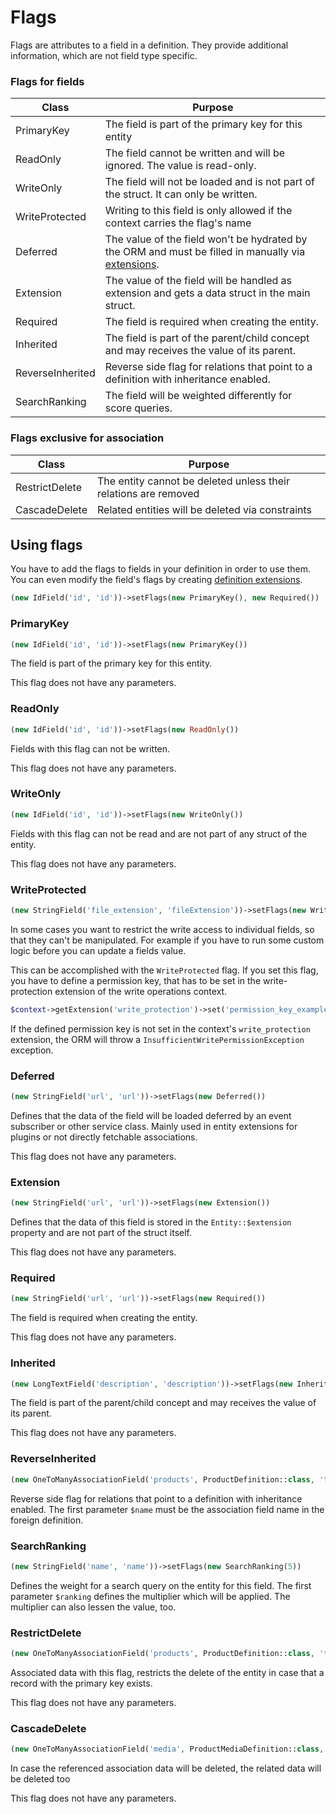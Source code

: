 # Flags

Flags are attributes to a field in a definition. They provide additional information, which are not field type specific.

### Flags for fields

| Class | Purpose |
|---|---|
| PrimaryKey | The field is part of the primary key for this entity |
| ReadOnly | The field cannot be written and will be ignored. The value is read-only. |
| WriteOnly | The field will not be loaded and is not part of the struct. It can only be written. |
| WriteProtected | Writing to this field is only allowed if the context carries the flag's name |
| Deferred | The value of the field won't be hydrated by the ORM and must be filled in manually via [extensions](). |
| Extension | The value of the field will be handled as extension and gets a data struct in the main struct. |
| Required | The field is required when creating the entity. |
| Inherited | The field is part of the parent/child concept and may receives the value of its parent. |
| ReverseInherited | Reverse side flag for relations that point to a definition with inheritance enabled. |
| SearchRanking | The field will be weighted differently for score queries. |

### Flags exclusive for association

| Class | Purpose |
|---|---|
| RestrictDelete | The entity cannot be deleted unless their relations are removed |
| CascadeDelete | Related entities will be deleted via constraints |

## Using flags

You have to add the flags to fields in your definition in order to use them. You can even modify the field's flags by creating [definition extensions]().

```php
(new IdField('id', 'id'))->setFlags(new PrimaryKey(), new Required())
```

### PrimaryKey

```php
(new IdField('id', 'id'))->setFlags(new PrimaryKey())
```

The field is part of the primary key for this entity.

This flag does not have any parameters.

### ReadOnly

```php
(new IdField('id', 'id'))->setFlags(new ReadOnly())
```

Fields with this flag can not be written.

This flag does not have any parameters.

### WriteOnly

```php
(new IdField('id', 'id'))->setFlags(new WriteOnly())
```

Fields with this flag can not be read and are not part of any struct of the entity.

This flag does not have any parameters.

### WriteProtected

```php
(new StringField('file_extension', 'fileExtension'))->setFlags(new WriteProtected('permission_key_example'))
```

In some cases you want to restrict the write access to individual fields, so that they can't be manipulated. For example if you have to
run some custom logic before you can update a fields value.

This can be accomplished with the `WriteProtected` flag. If you set this flag, you have to define a permission key, that has to be set
in the write-protection extension of the write operations context.

```php
$context->getExtension('write_protection')->set('permission_key_example', true);
```

If the defined permission key is not set in the context's `write_protection` extension, the ORM will throw
a `InsufficientWritePermissionException` exception.

### Deferred

```php
(new StringField('url', 'url'))->setFlags(new Deferred())
```

Defines that the data of the field will be loaded deferred by an event subscriber or other service class.
Mainly used in entity extensions for plugins or not directly fetchable associations.

This flag does not have any parameters.

### Extension

```php
(new StringField('url', 'url'))->setFlags(new Extension())
```

Defines that the data of this field is stored in the `Entity::$extension` property and are not part of the struct itself.

This flag does not have any parameters.

### Required

```php
(new StringField('url', 'url'))->setFlags(new Required())
```

The field is required when creating the entity.

This flag does not have any parameters.

### Inherited

```php
(new LongTextField('description', 'description'))->setFlags(new Inherited())
```

The field is part of the parent/child concept and may receives the value of its parent.

This flag does not have any parameters.

### ReverseInherited

```php
(new OneToManyAssociationField('products', ProductDefinition::class, 'tax_id', false))->setFlags(new ReverseInherited('tax'))
```

Reverse side flag for relations that point to a definition with inheritance enabled. The first parameter `$name` must be the association field name
in the foreign definition.

### SearchRanking

```php
(new StringField('name', 'name'))->setFlags(new SearchRanking(5))
```

Defines the weight for a search query on the entity for this field. The first parameter `$ranking` defines the multiplier which will be applied.
The multiplier can also lessen the value, too.

### RestrictDelete

```php
(new OneToManyAssociationField('products', ProductDefinition::class, 'tax_id', false))->setFlags(new RestrictDelete())
```

Associated data with this flag, restricts the delete of the entity in case that a record with the primary key exists.

This flag does not have any parameters.

### CascadeDelete

```php
(new OneToManyAssociationField('media', ProductMediaDefinition::class, 'product_id', false))->setFlags(new CascadeDelete())
```

In case the referenced association data will be deleted, the related data will be deleted too

This flag does not have any parameters.